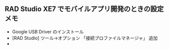 ## RAD Studio XE7 でモバイルアプリ開発のときの設定メモ

* Google USB Driver のインストール
* [RAD Studio] ツール→オプション 「接続プロファイルマネージャ」 追加
* 
